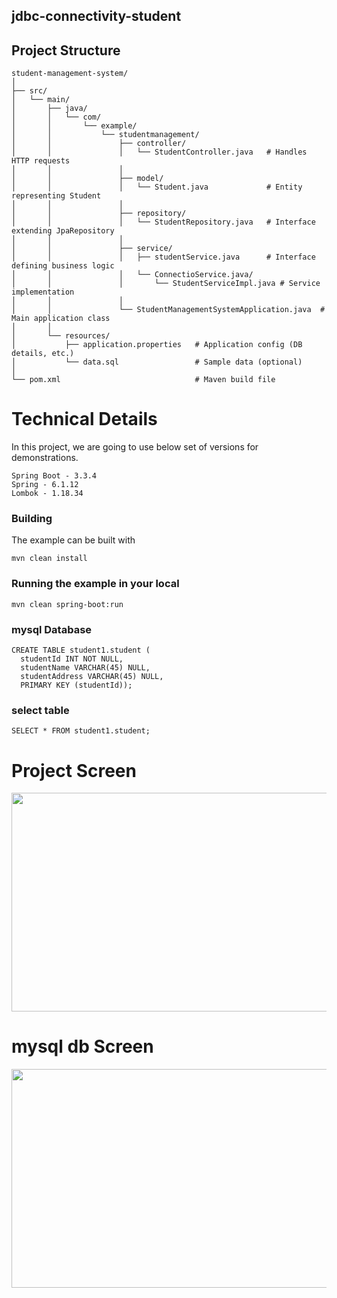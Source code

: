 ## jdbc-connectivity-student  
     
## Project Structure   
```shell
student-management-system/ 
│
├── src/
│   └── main/
│       ├── java/
│       │   └── com/
│       │       └── example/
│       │           └── studentmanagement/
│       │               ├── controller/
│       │               │   └── StudentController.java   # Handles HTTP requests
│       │               │
│       │               ├── model/
│       │               │   └── Student.java             # Entity representing Student
│       │               │
│       │               ├── repository/
│       │               │   └── StudentRepository.java   # Interface extending JpaRepository
│       │               │
│       │               ├── service/
│       │               │   ├── studentService.java      # Interface defining business logic
│       │               │   └── ConnectioService.java/
│       │               │       └── StudentServiceImpl.java # Service implementation
│       │               │
│       │               └── StudentManagementSystemApplication.java  # Main application class
│       │
│       └── resources/
│           ├── application.properties   # Application config (DB details, etc.)
│           └── data.sql                 # Sample data (optional)
│
└── pom.xml                              # Maven build file
```

# Technical Details
In this project, we are going to use below set of versions for demonstrations.
```shell
Spring Boot - 3.3.4
Spring - 6.1.12
Lombok - 1.18.34
```
### Building

The example can be built with
```shell
mvn clean install
```

### Running the example in your local
```shell
mvn clean spring-boot:run
```

### mysql Database
```shell
CREATE TABLE student1.student (
  studentId INT NOT NULL,
  studentName VARCHAR(45) NULL,
  studentAddress VARCHAR(45) NULL,
  PRIMARY KEY (studentId));
```

### select table
```shell
SELECT * FROM student1.student;
```


# Project Screen 

<image src="https://github.com/user-attachments/assets/08b91983-5b34-4be7-a303-a90d22e08e78" width="750" height="350">



# mysql db Screen 

<image src="https://github.com/user-attachments/assets/10144c33-cb4c-4caf-9fe9-31dc5698ac29" width="750" height="350">



